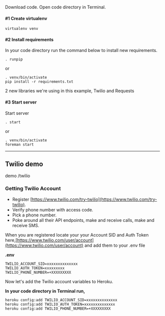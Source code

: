 
Download code. Open code directory in Terminal.

#### #1 Create virtualenv

	virtualenv venv


#### #2 Install requirements

In your code directory run the command below to install new requirements.

	. runpip

or

	. venv/bin/activate
	pip install -r requirements.txt


2 new libraries we're using in this example, Twilio and Requests


#### #3 Start server

Start server

	. start

or 

	. venv/bin/activate
	foreman start

-----------


## Twilio demo

demo /twilio

### Getting Twilio Account

* Register [https://www.twilio.com/try-twilio](https://www.twilio.com/try-twilio).
* Verify phone number with access code.
* Pick a phone number.
* Poke around all their API endpoints, make and receive calls, make and receive SMS.

When you are registered locate your your Account SID and Auth Token here,[https://www.twilio.com/user/account](https://www.twilio.com/user/account) and add them to your .env file

**.env**	

	TWILIO_ACCOUNT_SID=xxxxxxxxxxxxxx
	TWILIO_AUTH_TOKEN=xxxxxxxxx
	TWILIO_PHONE_NUMBER=+XXXXXXXXX

Now let's add the Twilio account variables to Heroku.

**In your code directory in Terminal run,**

	heroku config:add TWILIO_ACCOUNT_SID=xxxxxxxxxxxxxx
	heroku config:add TWILIO_AUTH_TOKEN=xxxxxxxxxxxxxx
	heroku config:add TWILIO_PHONE_NUMBER=+XXXXXXXXX


